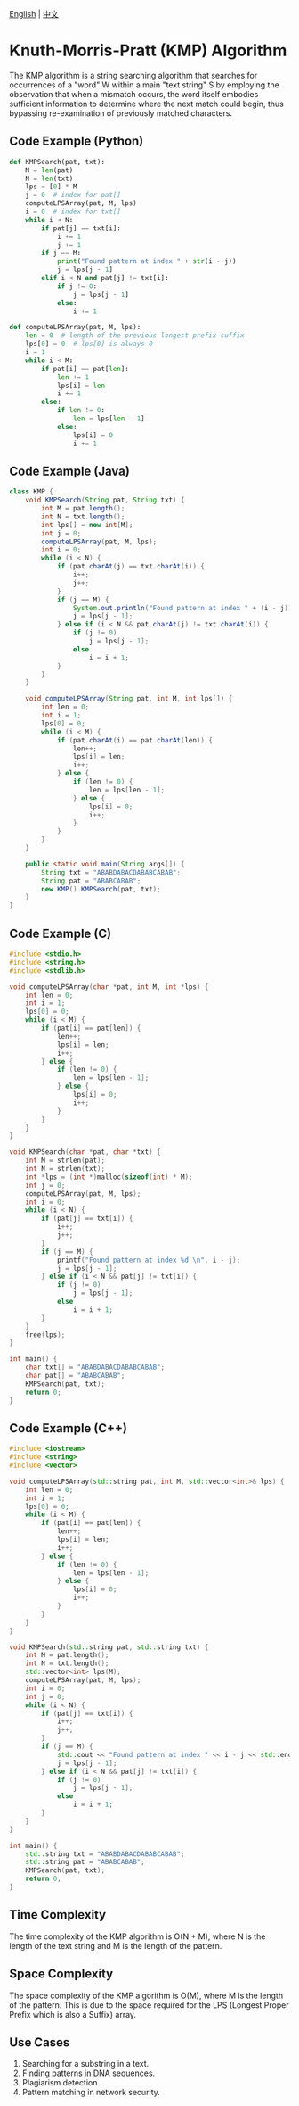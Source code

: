 [English](KMP.md) | [中文](KMP_cn.md)
# Knuth-Morris-Pratt (KMP) Algorithm

The KMP algorithm is a string searching algorithm that searches for occurrences of a "word" W within a main "text string" S by employing the observation that when a mismatch occurs, the word itself embodies sufficient information to determine where the next match could begin, thus bypassing re-examination of previously matched characters.

## Code Example (Python)

```python
def KMPSearch(pat, txt):
    M = len(pat)
    N = len(txt)
    lps = [0] * M
    j = 0  # index for pat[]
    computeLPSArray(pat, M, lps)
    i = 0  # index for txt[]
    while i < N:
        if pat[j] == txt[i]:
            i += 1
            j += 1
        if j == M:
            print("Found pattern at index " + str(i - j))
            j = lps[j - 1]
        elif i < N and pat[j] != txt[i]:
            if j != 0:
                j = lps[j - 1]
            else:
                i += 1

def computeLPSArray(pat, M, lps):
    len = 0  # length of the previous longest prefix suffix
    lps[0] = 0  # lps[0] is always 0
    i = 1
    while i < M:
        if pat[i] == pat[len]:
            len += 1
            lps[i] = len
            i += 1
        else:
            if len != 0:
                len = lps[len - 1]
            else:
                lps[i] = 0
                i += 1
```

## Code Example (Java)

```java
class KMP {
    void KMPSearch(String pat, String txt) {
        int M = pat.length();
        int N = txt.length();
        int lps[] = new int[M];
        int j = 0;
        computeLPSArray(pat, M, lps);
        int i = 0;
        while (i < N) {
            if (pat.charAt(j) == txt.charAt(i)) {
                i++;
                j++;
            }
            if (j == M) {
                System.out.println("Found pattern at index " + (i - j));
                j = lps[j - 1];
            } else if (i < N && pat.charAt(j) != txt.charAt(i)) {
                if (j != 0)
                    j = lps[j - 1];
                else
                    i = i + 1;
            }
        }
    }

    void computeLPSArray(String pat, int M, int lps[]) {
        int len = 0;
        int i = 1;
        lps[0] = 0;
        while (i < M) {
            if (pat.charAt(i) == pat.charAt(len)) {
                len++;
                lps[i] = len;
                i++;
            } else {
                if (len != 0) {
                    len = lps[len - 1];
                } else {
                    lps[i] = 0;
                    i++;
                }
            }
        }
    }

    public static void main(String args[]) {
        String txt = "ABABDABACDABABCABAB";
        String pat = "ABABCABAB";
        new KMP().KMPSearch(pat, txt);
    }
}
```

## Code Example (C)

```c
#include <stdio.h>
#include <string.h>
#include <stdlib.h>

void computeLPSArray(char *pat, int M, int *lps) {
    int len = 0;
    int i = 1;
    lps[0] = 0;
    while (i < M) {
        if (pat[i] == pat[len]) {
            len++;
            lps[i] = len;
            i++;
        } else {
            if (len != 0) {
                len = lps[len - 1];
            } else {
                lps[i] = 0;
                i++;
            }
        }
    }
}

void KMPSearch(char *pat, char *txt) {
    int M = strlen(pat);
    int N = strlen(txt);
    int *lps = (int *)malloc(sizeof(int) * M);
    int j = 0;
    computeLPSArray(pat, M, lps);
    int i = 0;
    while (i < N) {
        if (pat[j] == txt[i]) {
            i++;
            j++;
        }
        if (j == M) {
            printf("Found pattern at index %d \n", i - j);
            j = lps[j - 1];
        } else if (i < N && pat[j] != txt[i]) {
            if (j != 0)
                j = lps[j - 1];
            else
                i = i + 1;
        }
    }
    free(lps);
}

int main() {
    char txt[] = "ABABDABACDABABCABAB";
    char pat[] = "ABABCABAB";
    KMPSearch(pat, txt);
    return 0;
}
```

## Code Example (C++)

```cpp
#include <iostream>
#include <string>
#include <vector>

void computeLPSArray(std::string pat, int M, std::vector<int>& lps) {
    int len = 0;
    int i = 1;
    lps[0] = 0;
    while (i < M) {
        if (pat[i] == pat[len]) {
            len++;
            lps[i] = len;
            i++;
        } else {
            if (len != 0) {
                len = lps[len - 1];
            } else {
                lps[i] = 0;
                i++;
            }
        }
    }
}

void KMPSearch(std::string pat, std::string txt) {
    int M = pat.length();
    int N = txt.length();
    std::vector<int> lps(M);
    computeLPSArray(pat, M, lps);
    int i = 0;
    int j = 0;
    while (i < N) {
        if (pat[j] == txt[i]) {
            i++;
            j++;
        }
        if (j == M) {
            std::cout << "Found pattern at index " << i - j << std::endl;
            j = lps[j - 1];
        } else if (i < N && pat[j] != txt[i]) {
            if (j != 0)
                j = lps[j - 1];
            else
                i = i + 1;
        }
    }
}

int main() {
    std::string txt = "ABABDABACDABABCABAB";
    std::string pat = "ABABCABAB";
    KMPSearch(pat, txt);
    return 0;
}
```

## Time Complexity

The time complexity of the KMP algorithm is O(N + M), where N is the length of the text string and M is the length of the pattern.

## Space Complexity

The space complexity of the KMP algorithm is O(M), where M is the length of the pattern. This is due to the space required for the LPS (Longest Proper Prefix which is also a Suffix) array.

## Use Cases

1. Searching for a substring in a text.
2. Finding patterns in DNA sequences.
3. Plagiarism detection.
4. Pattern matching in network security.
